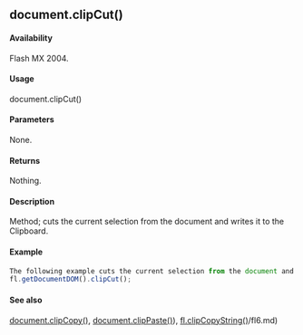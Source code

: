 ## document.clipCut()

#### Availability

Flash MX 2004.

#### Usage

document.clipCut()

#### Parameters

None.

#### Returns

Nothing.

#### Description

Method; cuts the current selection from the document and writes it to the Clipboard.

#### Example

```javascript
The following example cuts the current selection from the document and writes it to the Clipboard:
fl.getDocumentDOM().clipCut();

```
#### See also

[document.clipCopy()](#!AdobeDocs/developers-animatesdk-docs/test/Document_object/docume30.md), [document.clipPaste()](#!AdobeDocs/developers-animatesdk-docs/test/Document_object/docume32.md)), [fl.clipCopyString()](#!AdobeDocs/developers-animatesdk-docs/test/flash_object_(fl)/fl6.md)/fl6.md)

<span id="document.clipPaste()" class="anchor"></span>
